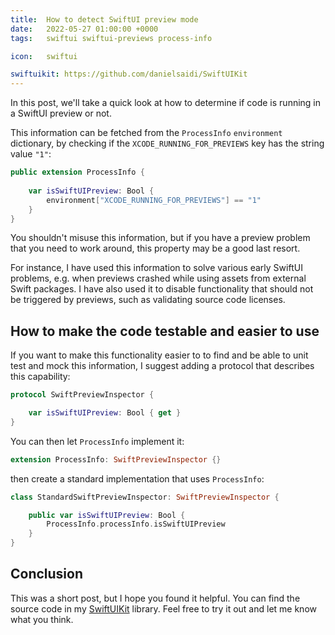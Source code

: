 ```yaml
---
title:  How to detect SwiftUI preview mode
date:   2022-05-27 01:00:00 +0000
tags:   swiftui swiftui-previews process-info

icon:   swiftui

swiftuikit: https://github.com/danielsaidi/SwiftUIKit
---
```


In this post, we'll take a quick look at how to determine if code is running in a SwiftUI preview or not.

This information can be fetched from the `ProcessInfo` `environment` dictionary, by checking if the `XCODE_RUNNING_FOR_PREVIEWS` key has the string value `"1"`:

```swift
public extension ProcessInfo {
    
    var isSwiftUIPreview: Bool {
        environment["XCODE_RUNNING_FOR_PREVIEWS"] == "1"
    }
}
```

You shouldn't misuse this information, but if you have a preview problem that you need to work around, this property may be a good last resort.

For instance, I have used this information to solve various early SwiftUI problems, e.g. when previews crashed while using assets from external Swift packages. I have also used it to disable functionality that should not be triggered by previews, such as validating source code licenses.


## How to make the code testable and easier to use

If you want to make this functionality easier to to find and be able to unit test and mock this information, I suggest adding a protocol that describes this capability:

```swift
protocol SwiftPreviewInspector {

    var isSwiftUIPreview: Bool { get }
}
```

You can then let `ProcessInfo` implement it:

```swift
extension ProcessInfo: SwiftPreviewInspector {}
```

then create a standard implementation that uses `ProcessInfo`:

```swift
class StandardSwiftPreviewInspector: SwiftPreviewInspector {

    public var isSwiftUIPreview: Bool {
        ProcessInfo.processInfo.isSwiftUIPreview
    }
}
```




## Conclusion

This was a short post, but I hope you found it helpful. You can find the source code in my [SwiftUIKit]({{page.swiftuikit}}) library. Feel free to try it out and let me know what you think.